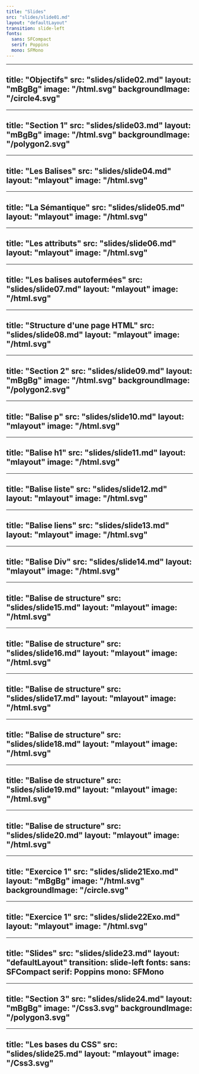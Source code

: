 ```yaml
---
title: "Slides"
src: "slides/slide01.md"
layout: "defaultLayout"
transition: slide-left
fonts:
  sans: SFCompact
  serif: Poppins
  mono: SFMono
---
```


---
title: "Objectifs"
src: "slides/slide02.md"
layout: "mBgBg"
image: "/html.svg"
backgroundImage: "/circle4.svg"
---

---
title: "Section 1"
src: "slides/slide03.md"
layout: "mBgBg"
image: "/html.svg"
backgroundImage: "/polygon2.svg"
---

---
title: "Les Balises"
src: "slides/slide04.md"
layout: "mlayout"
image: "/html.svg"
---

---
title: "La Sémantique"
src: "slides/slide05.md"
layout: "mlayout"
image: "/html.svg"
---

---
title: "Les attributs"
src: "slides/slide06.md"
layout: "mlayout"
image: "/html.svg"
---

---
title: "Les balises autofermées"
src: "slides/slide07.md"
layout: "mlayout"
image: "/html.svg"
---

---
title: "Structure d'une page HTML"
src: "slides/slide08.md"
layout: "mlayout"
image: "/html.svg"
---

---
title: "Section 2"
src: "slides/slide09.md"
layout: "mBgBg"
image: "/html.svg"
backgroundImage: "/polygon2.svg"
---

---
title: "Balise p"
src: "slides/slide10.md"
layout: "mlayout"
image: "/html.svg"
---

---
title: "Balise h1"
src: "slides/slide11.md"
layout: "mlayout"
image: "/html.svg"
---

---
title: "Balise liste"
src: "slides/slide12.md"
layout: "mlayout"
image: "/html.svg"
---

---
title: "Balise liens"
src: "slides/slide13.md"
layout: "mlayout"
image: "/html.svg"
---

---
title: "Balise Div"
src: "slides/slide14.md"
layout: "mlayout"
image: "/html.svg"
---

---
title: "Balise de structure"
src: "slides/slide15.md"
layout: "mlayout"
image: "/html.svg"
---

---
title: "Balise de structure"
src: "slides/slide16.md"
layout: "mlayout"
image: "/html.svg"
---

---
title: "Balise de structure"
src: "slides/slide17.md"
layout: "mlayout"
image: "/html.svg"
---

---
title: "Balise de structure"
src: "slides/slide18.md"
layout: "mlayout"
image: "/html.svg"
---

---
title: "Balise de structure"
src: "slides/slide19.md"
layout: "mlayout"
image: "/html.svg"
---

---
title: "Balise de structure"
src: "slides/slide20.md"
layout: "mlayout"
image: "/html.svg"
---

---
title: "Exercice 1"
src: "slides/slide21Exo.md"
layout: "mBgBg"
image: "/html.svg"
backgroundImage: "/circle.svg"
---

---
title: "Exercice 1"
src: "slides/slide22Exo.md"
layout: "mlayout"
image: "/html.svg"
---

---
title: "Slides"
src: "slides/slide23.md"
layout: "defaultLayout"
transition: slide-left
fonts:
  sans: SFCompact
  serif: Poppins
  mono: SFMono
---

---
title: "Section 3"
src: "slides/slide24.md"
layout: "mBgBg"
image: "/Css3.svg"
backgroundImage: "/polygon3.svg"
---

---
title: "Les bases du CSS"
src: "slides/slide25.md"
layout: "mlayout"
image: "/Css3.svg"
---

